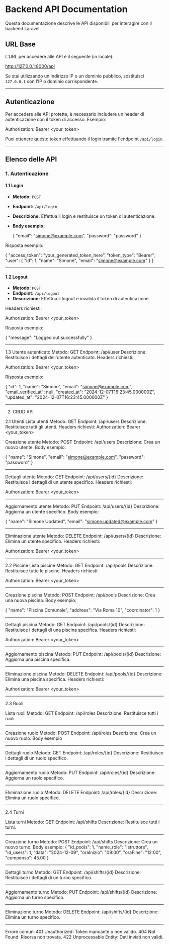 # Backend API Documentation

Questa documentazione descrive le API disponibili per interagire con il backend Laravel. 

## **URL Base**

L'URL per accedere alle API è il seguente (in locale):

http://127.0.0.1:8000/api


Se stai utilizzando un indirizzo IP o un dominio pubblico, sostituisci `127.0.0.1` con l'IP o dominio corrispondente.

---

## **Autenticazione**

Per accedere alle API protette, è necessario includere un header di autenticazione con il token di accesso. Esempio:

Authorization: Bearer <your_token>


Puoi ottenere questo token effettuando il login tramite l'endpoint `/api/login`.

------------------------------------------------------------------------------------------------------------

## **Elenco delle API**

### **1. Autenticazione**

#### **1.1 Login**
- **Metodo:** `POST`
- **Endpoint:** `/api/login`
- **Descrizione:** Effettua il login e restituisce un token di autenticazione.
- **Body esempio:**

  {
    "email": "simone@example.com",
    "password": "password"
  }

Risposta esempio:

{
  "access_token": "your_generated_token_here",
  "token_type": "Bearer",
  "user": {
      "id": 1,
      "name": "Simone",
      "email": "simone@example.com"
  }
}

---

#### **1.2 Logout**
- **Metodo:** `POST`
- **Endpoint:** `/api/logout`
- **Descrizione:** Effettua il logout e invalida il token di autenticazione.

Headers richiesti:

Authorization: Bearer <your_token>

Risposta esempio:

{
  "message": "Logged out successfully"
}

---

1.3 Utente autenticato
Metodo: GET
Endpoint: /api/user
Descrizione: Restituisce i dettagli dell'utente autenticato.
Headers richiesti:

Authorization: Bearer <your_token>

Risposta esempio:

{
  "id": 1,
  "name": "Simone",
  "email": "simone@example.com",
  "email_verified_at": null,
  "created_at": "2024-12-07T16:23:45.000000Z",
  "updated_at": "2024-12-07T16:23:45.000000Z"
}

------------------------------------------------------------------------------------------------------------

2. CRUD API

2.1 Utenti
Lista utenti
Metodo: GET
Endpoint: /api/users
Descrizione: Restituisce tutti gli utenti.
Headers richiesti:
Authorization: Bearer <your_token>

Creazione utente
Metodo: POST
Endpoint: /api/users
Descrizione: Crea un nuovo utente.
Body esempio:


{
  "name": "Simone",
  "email": "simone@example.com",
  "password": "password"
}

---

Dettagli utente
Metodo: GET
Endpoint: /api/users/{id}
Descrizione: Restituisce i dettagli di un utente specifico.
Headers richiesti:

Authorization: Bearer <your_token>

---

Aggiornamento utente
Metodo: PUT
Endpoint: /api/users/{id}
Descrizione: Aggiorna un utente specifico.
Body esempio:

{
  "name": "Simone Updated",
  "email": "simone.updated@example.com"
}

---

Eliminazione utente
Metodo: DELETE
Endpoint: /api/users/{id}
Descrizione: Elimina un utente specifico.
Headers richiesti:

Authorization: Bearer <your_token>

---

2.2 Piscine
Lista piscine
Metodo: GET
Endpoint: /api/pools
Descrizione: Restituisce tutte le piscine.
Headers richiesti:

Authorization: Bearer <your_token>

---

Creazione piscina
Metodo: POST
Endpoint: /api/pools
Descrizione: Crea una nuova piscina.
Body esempio:

{
  "name": "Piscina Comunale",
  "address": "Via Roma 10",
  "coordinator": 1
}

---

Dettagli piscina
Metodo: GET
Endpoint: /api/pools/{id}
Descrizione: Restituisce i dettagli di una piscina specifica.
Headers richiesti:

Authorization: Bearer <your_token>

---

Aggiornamento piscina
Metodo: PUT
Endpoint: /api/pools/{id}
Descrizione: Aggiorna una piscina specifica.

---

Eliminazione piscina
Metodo: DELETE
Endpoint: /api/pools/{id}
Descrizione: Elimina una piscina specifica.
Headers richiesti:

Authorization: Bearer <your_token>

---

2.3 Ruoli

Lista ruoli
Metodo: GET
Endpoint: /api/roles
Descrizione: Restituisce tutti i ruoli.

---

Creazione ruolo
Metodo: POST
Endpoint: /api/roles
Descrizione: Crea un nuovo ruolo.
Body esempio

---

Dettagli ruolo
Metodo: GET
Endpoint: /api/roles/{id}
Descrizione: Restituisce i dettagli di un ruolo specifico.

---

Aggiornamento ruolo
Metodo: PUT
Endpoint: /api/roles/{id}
Descrizione: Aggiorna un ruolo specifico.

---

Eliminazione ruolo
Metodo: DELETE
Endpoint: /api/roles/{id}
Descrizione: Elimina un ruolo specifico.

---

2.4 Turni

Lista turni
Metodo: GET
Endpoint: /api/shifts
Descrizione: Restituisce tutti i turni.

---


Creazione turno
Metodo: POST
Endpoint: /api/shifts
Descrizione: Crea un nuovo turno.
Body esempio:
{
  "id_pools": 1,
  "name_role": "Istruttore",
  "id_users": 1,
  "data": "2024-12-09",
  "oraInizio": "09:00",
  "oraFine": "12:00",
  "compenso": 45.00
}

---


Dettagli turno
Metodo: GET
Endpoint: /api/shifts/{id}
Descrizione: Restituisce i dettagli di un turno specifico.

---


Aggiornamento turno
Metodo: PUT
Endpoint: /api/shifts/{id}
Descrizione: Aggiorna un turno specifico.

---


Eliminazione turno
Metodo: DELETE
Endpoint: /api/shifts/{id}
Descrizione: Elimina un turno specifico.

---


Errore comuni
401 Unauthorized: Token mancante o non valido.
404 Not Found: Risorsa non trovata.
422 Unprocessable Entity: Dati inviati non validi.
